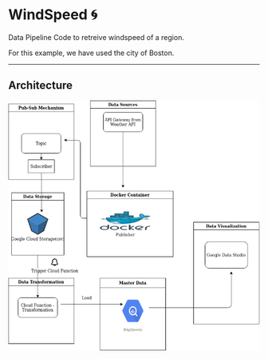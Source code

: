 # WindSpeed 🌀

 Data Pipeline Code to retreive windspeed of a region.

For this example, we have used the city of Boston. 

--- 

## Architecture

![schema](arch.png)
